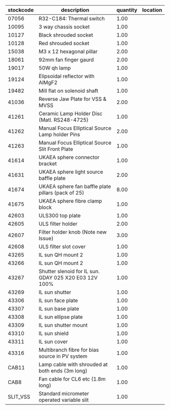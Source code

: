 |stockcode|description|quantity|location|
|---------|-----------|--------|--------|
|07056|R32-C184: Thermal switch|1.00||
|10095|3 way chassis socket|1.00||
|10127|Black shrouded socket|1.00||
|10128|Red shrouded socket|1.00||
|15038|M3 x 12 hexagonal pillar|2.00||
|18061|92mm fan finger gaurd|2.00||
|19017|50W qh lamp|1.00||
|19124|Elipsoidal reflector with AlMgF2|1.00||
|19482|Mill flat on solenoid shaft|1.00||
|41036|Reverse Jaw Plate for VSS & MVSS|2.00||
|41261|Ceramic Lamp Holder Disc (Matl.  RS248-4725)|1.00||
|41262|Manual Focus Elliptical Source Lamp holder Pins|2.00||
|41263|Manual Focus Elliptical Source Slit Front Plate|1.00||
|41614|UKAEA sphere connector bracket|1.00||
|41631|UKAEA sphere light source baffle plate|2.00||
|41674|UKAEA sphere fan baffle plate pillars (pack of 25)|8.00||
|41675|UKAEA sphere fibre clamp block|1.00||
|42603|ULS300 top plate|1.00||
|42605|ULS filter holder|2.00||
|42607|Filter holder knob (Note new Issue)|3.00||
|42608|ULS filter slot cover|1.00||
|43265|IL sun QH mount 2|1.00||
|43266|IL sun QH mount 2|1.00||
|43267|Shutter slenoid for IL sun.  GDAY 025 X20 E03 12V 100%|1.00||
|43269|IL sun shutter|1.00||
|43306|IL sun face plate|1.00||
|43307|IL sun base plate|1.00||
|43308|IL sun ellipse plate|1.00||
|43309|IL sun shutter mount|1.00||
|43310|IL sun shield|1.00||
|43311|IL sun cover|1.00||
|43316|Multibranch fibre for bias source in PV system|1.00||
|CAB11|Lamp cable with shrouded at both ends (3m long)|1.00||
|CAB8|Fan cable for CL6 etc (1.8m long)|1.00||
|SLIT_VSS|Standard micrometer operated variable slit|1.00||

